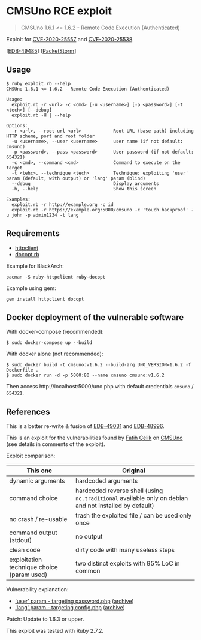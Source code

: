 # CMSUno RCE exploit

> CMSUno 1.6.1 <= 1.6.2 - Remote Code Execution (Authenticated)

Exploit for [CVE-2020-25557][CVE-2020-25557] and [CVE-2020-25538][CVE-2020-25538].

[[EDB-49485](https://www.exploit-db.com/exploits/49485)] [[PacketStorm](https://packetstormsecurity.com/files/161162/CMSUno-1.6.2-Remote-Code-Execution.html)]

## Usage

```plaintext
$ ruby exploit.rb --help
CMSUno 1.6.1 <= 1.6.2 - Remote Code Execution (Authenticated)

Usage:
  exploit.rb -r <url> -c <cmd> [-u <username>] [-p <password>] [-t <tech>] [--debug]
  exploit.rb -H | --help

Options:
  -r <url>, --root-url <url>            Root URL (base path) including HTTP scheme, port and root folder
  -u <username>, --user <username>      user name (if not default: cmsuno)
  -p <password>, --pass <password>      User password (if not default: 654321)
  -c <cmd>, --command <cmd>             Command to execute on the target
  -t <tehc>, --technique <tech>         Technique: exploiting 'user' param (default, with output) or 'lang' param (blind)
  --debug                               Display arguments
  -h, --help                            Show this screen

Examples:
  exploit.rb -r http://example.org -c id
  exploit.rb -r https://example.org:5000/cmsuno -c 'touch hackproof' -u john -p admin1234 -t lang
```

## Requirements

- [httpclient](https://github.com/nahi/httpclient)
- [docopt.rb](https://github.com/docopt/docopt.rb)

Example for BlackArch:

```plaintext
pacman -S ruby-httpclient ruby-docopt
```

Example using gem:

```plaintext
gem install httpclient docopt
```

## Docker deployment of the vulnerable software

With docker-compose (recommended):

```shell
$ sudo docker-compose up --build
```

With docker alone (not recommended):

```shell
$ sudo docker build -t cmsuno:v1.6.2 --build-arg UNO_VERSION=1.6.2 -f Dockerfile .
$ sudo docker run -d -p 5000:80 --name cmsuno cmsuno:v1.6.2
```

Then access http://localhost:5000/uno.php with default credentials
`cmsuno` / `654321`.

## References

This is a better re-write & fusion of [EDB-49031][EDB-49031] and [EDB-48996][EDB-48996].

This is an exploit for the vulnerabilities found by [Fatih Çelik](https://fatihhcelik.blogspot.com) on [CMSUno](https://www.boiteasite.fr/cmsuno.html) (see details in comments of the exploit).

Exploit comparison:

This one | Original
-------- | --------
dynamic arguments | hardcoded arguments
command choice | hardcoded reverse shell (using `nc.traditional` available only on debian and not installed by default)
no crash / re-usable | trash the exploited file / can be used only once
command output (stdout) | no output
clean code | dirty code with many useless steps
exploitation technique choice (param used) | two distinct exploits with 95% LoC in common

Vulnerability explanation:

- ['user' param - targeting password.php](https://fatihhcelik.github.io/posts/CMSUno-1.6.2-RCE-Authenticated-(password.php)-CVE-2020-25557/) ([archive](http://web.archive.org/web/20211209035429/https://fatihhcelik.blogspot.com/2020/09/cmsuno-162-remote-code-execution.html))
- ['lang' param - targeting config.php](https://fatihhcelik.github.io/posts/CMSUno-1.6.2-RCE-Authenticated-(config.php)-CVE-2020-25538/) ([archive](http://web.archive.org/web/20211209102607/https://fatihhcelik.blogspot.com/2020/09/cmsuno-162-remote-code-execution_30.html))

Patch: Update to 1.6.3 or upper.

This exploit was tested with Ruby 2.7.2.

[CVE-2020-25557]:https://nvd.nist.gov/vuln/detail/CVE-2020-25557
[CVE-2020-25538]:https://nvd.nist.gov/vuln/detail/CVE-2020-25538
[EDB-49031]:https://www.exploit-db.com/exploits/49031
[EDB-48996]:https://www.exploit-db.com/exploits/48996
